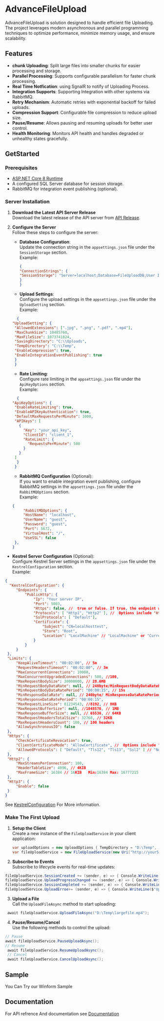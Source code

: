 # AdvanceFileUpload

AdvanceFileUpload is solution designed to handle efficient file Uploading. The project leverages modern asynchronous and parallel programming techniques to optimize performance, minimize memory usage, and ensure scalability.

## Features

- **chunk Uploading**: Split large files into smaller chunks for easier processing and storage.
- **Parallel Processing**: Supports configurable parallelism for faster chunk processing.
- **Real Time Notfication**: using SgnalR to notify of Uploading Process.
- **Integration Supports**: Supporting Integration with other systems via RabbitMQ.
- **Retry Mechanism**: Automatic retries with exponential backoff for failed uploads.
- **Compression Support**: Configurable file compression to reduce upload size.
- **Pause/Resume**: Allows pausing and resuming uploads for better user control.
- **Health Monitoring**: Monitors API health and handles degraded or unhealthy states gracefully.

## GetStarted
### Prerequisites
- [ASP.NET Core 8 Runtime](https://dotnet.microsoft.com/download/dotnet/8.0)
- A configured SQL Server database for session storage.
- RabbitMQ for integration event publishing (optional).
### Server Installation
1. **Download the Latest API Server Release**  
   Download the latest release of the API server from [API Release](#).

2. **Configure the Server**  
   Follow these steps to configure the server:

   - **Database Configuration**:  
     Update the connection string in the `appsettings.json` file under the `SessionStorage` section.  
     Example:
      ```json
      {
      "ConnectionStrings": {
      "SessionStorage": "Server=localhost;Database=FileUploadDB;User Id=sa;Password=your_password;"
      }
      }
     ```
   - **Upload Settings**:  
     Configure the upload settings in the `appsettings.json` file under the `UploadSetting` section.  
     Example:
    ```json
      {
   "UploadSetting": {
     "AllowedExtensions": [".jpg", ".png", ".pdf", ".mp4"],
     "MaxChunkSize": 10485760,
     "MaxFileSize": 1073741824,
     "SavingDirectory": "C:\\Uploads",
     "TempDirectory": "C:\\Temp",
     "EnableCompression": true,
     "EnableIntegrationEventPublishing": true
     }
     }
    ```
     - **Rate Limiting**:  
   Configure rate limiting in the `appsettings.json` file under the `ApiKeyOptions` section.  
   Example:
    ```json
      {
    "ApiKeyOptions": {
     "EnableRateLimiting": true,
     "EnableAPIKeyAuthentication": true,
     "DefaultMaxRequestsPerMinute": 1000,
     "APIKeys": [
       {
         "Key": "your_api_key",
         "ClientId": "client_1",
         "RateLimit": {
           "RequestsPerMinute": 500
         }
       }
     ]
      }
     }
    ```
     - **RabbitMQ Configuration** (Optional):  
   If you want to enable integration event publishing, configure RabbitMQ settings in the `appsettings.json` file under the `RabbitMQOptions` section.  
   Example:
   ```json
   {
        "RabbitMQOptions": {
        "HostName": "localhost",
        "UserName": "guest",
        "Password": "guest",
        "Port": 5672,
        "VirtualHost": "/",
        "UseSSL": false
    },
   }
   ```

  - **Kestrel Server Configuration** (Optional):  
  Configure Kestrel Server settings in the `appsettings.json` file under the `KestrelConfiguration` section.  
   Example: 
   ```json
   {
     "KestrelConfiguration": {
        "Endpoints": {
            "PublicHttp": {
                "Ip": "Your server IP",
                "Port": 5003,
                "Https": false, //  true or false. If true, the endpoint will use HTTPS.
                "Protocols": [ "Http1", "Http2" ], //  Options include "Http1", "Http2" "Http3".
                "SslProtocols": [ "Default"],
                "Certificate": {
                    "Subject": "CN=localhosttest",
                    "Store": "Root",
                    "Location": "LocalMachine" // "LocalMachine" or "CurrentUser".
                }
            }
        }
    },
    "Limits": {
        "KeepAliveTimeout": "00:02:00", // 5m
        "RequestHeadersTimeout": "00:02:00", // 3m
        "MaxConcurrentConnections": 10000,
        "MaxConcurrentUpgradedConnections": 500, //100,
        "MaxRequestBodySize": 30000000, // 28.6MB
        "MinRequestBodyDataRate": null, // 240byte/MinRequestBodyDataRatePeriod
        "MinRequestBodyDataRatePeriod": "00:00:15", // 15s
        "MinResponseDataRate": null, // 240byte/ MinResponseDataRatePeriod
        "MinResponseDataRatePeriod": "00:00:15",
        "MaxRequestLineSize": 81234543, //8192, // 8KB
        "MaxRequestBufferSize": null, //1048576, // 1MB
        "MaxResponseBufferSize": null, // 65536, // 64KB
        "MaxRequestHeadersTotalSize": 32768, // 32KB
        "MaxRequestHeadersCount": 100, // 100 headers
        "AllowSynchronousIO": false
    },
    "Https": {
        "CheckCertificateRevocation": true,
        "ClientCertificateMode": "AllowCertificate", //  Options include "NoCertificate", "AllowCertificate", and "RequireCertificate".
        "AllowedProtocols": [ "Default", "Tls12", "Tls13", "Ssl2" ] // "None", "Ssl2", "Ssl3", "Tls","Default","Tls11","Tls12", "Tls13"
    },
    "Http2": {
        "MaxStreamsPerConnection": 100,
        "HeaderTableSize": 4096, // 4KIB
        "MaxFrameSize": 16384 // 16KIB   Min:16384 Max: 16777215
    },
    "Http3": {
        "Enable": false
    }
   }
   ```
   See [KestrelConfiguration](http://103.89.14.244:8080/api/AdvanceFileUpload.API.KestrelConfiguration.html) For More information.

### Make The First Upload
1. **Setup the Client**  
   Create a new instance of the `FileUploadService` in your client application:
   ```C#
   var uploadOptions = new UploadOptions { TempDirectory = "D:\Temp", MaxConcurrentUploads = 4, MaxRetriesCount = 3, CompressionOption = new CompressionOption { Algorithm = CompressionAlgorithmOption.GZip, Level = CompressionLevelOption.Optimal }, APIKey = "your_api_key" };
   var fileUploadService = new FileUploadService(new Uri("http://yourServerIp:5021"), uploadOptions);
   ```
 2. **Subscribe to Events**  
   Subscribe to lifecycle events for real-time updates:
   ```C#
   fileUploadService.SessionCreated += (sender, e) => { Console.WriteLine($"Session Created: {e.SessionId}, Total Chunks: {e.TotalChunksToUpload}"); };
   fileUploadService.UploadProgressChanged += (sender, e) => { Console.WriteLine($"Progress: {e.ProgressPercentage}%"); };
   fileUploadService.SessionCompleted += (sender, e) => { Console.WriteLine($"Upload Completed: {e.FileName}"); };
   fileUploadService.UploadErroe+= (sender, e) => { Console.WriteLine($"Upload Error: {e}"); };
   ```
   3. **Upload a File**  
   Call the `UploadFileAsync` method to start uploading:
   ```C#
    await fileUploadService.UploadFileAsync("D:\Temp\largefile.mp4");
   ```
   4. **Pause/Resume/Cancel**  
   Use the following methods to control the upload:
   ```C#
   // Pause
   await fileUploadService.PauseUploadAsync();
   // Resume
    await fileUploadService.ResumeUploadAsync();
    // Cancel
    await fileUploadService.CancelUploadAsync(); 
   ```

## Sample
You Can Try our Winform Sample
## Documentation

For API refrence And documentation see [Documentation](103.89.14.244:8080)
